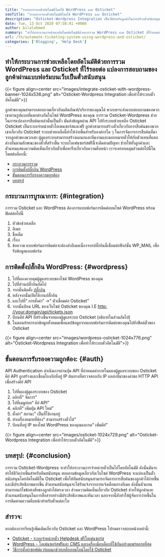 ```yaml
---
title: "ระบบการจองตั๋วอัตโนมัติโดยใช้ WordPress และ Osticket" 
seoTitle: "ระบบการจองตั๋วอัตโนมัติโดยใช้ WordPress และ Osticket" 
description: "Osticket-Wordpress Integration เป็นวิธีสำหรับลูกค้าในการสร้างตั๋วสนับสนุนจากไซต์ WordPress และจัดการพวกเขาจากแดชบอร์ด Osticket" 
date: Tue, 13 Oct 2020 07:58:41 +0000
author: bilalahmed
summary: "ทำให้กระบวนการช่วยเหลือโดยอัตโนมัติด้วยการรวม WordPress และ Osticket ที่ไร้รอยต่อ แปลงการสอบถามของลูกค้าผ่านแบบฟอร์มบนเว็บเป็นตั๋วสนับสนุน" 
url: /th/automate-ticketing-system-using-wordpress-and-osticket/
categories: ['Blogging', 'Help Desk']
---
```


## ทำให้กระบวนการช่วยเหลือโดยอัตโนมัติด้วยการรวม WordPress และ Osticket ที่ไร้รอยต่อ แปลงการสอบถามของลูกค้าผ่านแบบฟอร์มบนเว็บเป็นตั๋วสนับสนุน

{{< figure align=center src="images/integrate-osticket-with-wordpress-banner-1024x536.png" alt="Osticket-Wordpress Integration เพื่อทำให้ระบบตั๋วอัตโนมัติ">}}

ลูกค้าของคุณสามารถสอบถามเกี่ยวกับผลิตภัณฑ์/บริการของคุณได้ พวกเขาจะส่งแบบสอบถามของพวกเขาผ่านรูปแบบที่แตกต่างกันในไซต์ WordPress ของคุณ การรวม Osticket-Wordpress ช่วยในการแปลงการสืบค้นเหล่านั้นเป็นตั๋ว มันส่งข้อมูลผ่าน API ไปยังระบบช่วยเหลือ Osticket
Osticket เป็นระบบจำหน่ายตั๋วโอเพนซอร์สและฟรี ลูกค้าสามารถสร้างตั๋วเกี่ยวกับการสืบค้นของพวกเขาเกี่ยวกับ Osticket ระบบช่วยเหลือนี้ทำให้ง่ายขึ้นสำหรับองค์กรใด ๆ ในการจัดการการสืบค้นที่มาจากลูกค้าของพวกเขา ผู้ดูแลระบบสามารถสร้างแผนกและทีมงานและมอบหมายตั๋วให้กับตัวแทนที่แตกต่างกันตามลักษณะของตั๋วที่สร้างขึ้น ระบบโอเพ่นซอร์สฟรีนี้จะติดตามปัญหา ช่วยให้ทั้งลูกค้าและตัวแทนแสดงความคิดเห็นเกี่ยวกับตั๋วเพื่อหารือเกี่ยวกับความคืบหน้า เราจะครอบคลุมส่วนต่อไปนี้ในโพสต์บล็อกนี้:
  * [กระบวนการรวม][1]
  * [การติดตั้งปลั๊กอิน WordPress][2]
  * [ขั้นตอนการรับรองความถูกต้อง][3]
  * [บทสรุป][4]

## กระบวนการบูรณาการ: {#integration}

การรวม Osticket และ WordPress ต้องการแบบฟอร์มการติดต่อบนไซต์ WordPress พร้อมฟิลด์ต่อไปนี้
  1. หัวข้อช่วยเหลือ
  2. อีเมล
  3. ชื่อเต็ม
  4. เรื่อง
  5. ข้อความ
แบบฟอร์มการติดต่อจะต้องส่งอีเมลเนื่องจากปลั๊กอินนี้เชื่อมต่อฟังก์ชั่น WP_MAIL เพื่อรับข้อมูลแบบฟอร์ม

## การติดตั้งปลั๊กอิน WordPress: {#wordpress}

  1. ไปที่แผงควบคุมผู้ดูแลระบบของไซต์ WordPress ของคุณ
  2. ไปที่ส่วนปลั๊กอินถัดไป
  3. จากนั้นติดตั้ง [ปลั๊กอิน][5]
  4. หลังจากนั้นเปิดใช้งานปลั๊กอิน
  5. และไปที่“ การตั้งค่า” ->“ ตัวเชื่อมต่อ Osticket”
  6. จากนั้นป้อน URL ของเว็บไซต์ Osticket ของคุณ I.E [http: //your.domain/api/tickets.json][6]
  7. ป้อนคีย์ API ที่สร้างขึ้นจากแผงผู้ดูแลระบบ Osticket (อธิบายในส่วนถัดไป)
  8. ในตอนท้ายกรอกข้อมูลทั้งหมดเพื่อแมปข้อมูลจากแบบฟอร์มการติดต่อของคุณไปยังฟิลด์ตั๋วของ Osticket

{{< figure align=center src="images/wordpress-osticket-1024x776.png" alt="Osticket-Wordpress Integration เพื่อทำให้ระบบตั๋วอัตโนมัติ">}}


## ขั้นตอนการรับรองความถูกต้อง: {#auth}

API Authentication ดำเนินการผ่านปุ่ม API ที่กำหนดค่าภายในแผงผู้ดูแลระบบของ Osticket คีย์ API ถูกสร้างและเชื่อมโยงกับที่อยู่ IP ต้นทางที่ตรวจสอบกับ IP แหล่งที่มาของคำขอ HTTP API เพื่อสร้างคีย์ API
  1. ไปที่แผงผู้ดูแลระบบของ Osticket
  2. คลิกที่“ จัดการ”
  3. ไปที่เมนูย่อย“ คีย์ API”
  4. คลิกที่“ เพิ่มปุ่ม API ใหม่”
  5. ตั้งค่า“ สถานะ” เป็นที่ใช้งานอยู่
  6. ทำเครื่องหมายที่ช่อง“ สามารถสร้างตั๋วได้”
  7. ป้อนที่อยู่ IP ของไซต์ WordPress ของคุณและกด“ เพิ่มคีย์”

{{< figure align=center src="images/osticket-1024x729.png" alt="Osticket-Wordpress Integration เพื่อทำให้ระบบตั๋วอัตโนมัติ">}}


## บทสรุป: {#conclusion}

การรวม Osticket-Wordpress จะทำให้กระบวนการจำหน่ายตั๋วเป็นไปโดยอัตโนมัติ ดังนั้นมันจะทำให้ชีวิตง่ายขึ้นสำหรับทีมสนับสนุน สอบถามข้อมูลเกี่ยวกับเว็บไซต์ WordPress จะแปลงเป็นตั๋วสนับสนุนโดยอัตโนมัติใน Osticket เพื่อให้ทีมสนับสนุนสามารถจัดการการสืบค้นของลูกค้าได้ง่ายขึ้นและมีประสิทธิภาพมากขึ้น ตัวแทนสนับสนุนจะได้รับแจ้งจากการแจ้งเตือนทางอีเมล ดังนั้นตัวแทนสามารถแก้ไขข้อสงสัยของลูกค้าได้ตรงเวลา ส่วนความคิดเห็นเกี่ยวกับ Osticket ช่วยให้ลูกค้าและตัวแทนสนับสนุนในการสื่อสารอย่างมีประสิทธิภาพและทันเวลา นอกจากนี้ยังทำให้ผู้จัดการง่ายขึ้นในการติดตามความคืบหน้าสำหรับตั๋วแต่ละใบ

## สำรวจ:
หากต้องการเรียนรู้เพิ่มเติมเกี่ยวกับ Osticket และ WordPress โปรดตรวจสอบหน้าเหล่านี้:
  * [Osticket - ระบบจำหน่ายตั๋ว Helpdesk ฟรีโอเพ่นซอร์ส][7]
  * [WordPress - โอเพ่นซอร์สฟรีและ CMS และเครื่องมือบล็อกที่ใช้กันอย่างแพร่หลายที่สุด][8]
  * [วิธีการตั้งค่าซอฟต์แวร์แผนกช่วยเหลือออนไลน์โดยใช้ Osticket][9]



[1]: #integration
[2]: #wordpress
[3]: #auth
[4]: #conclusion
[5]: https://href.li/?https://wordpress.org/plugins/scand-osticket-connector/
[6]: https://href.li/?http://your.domain/api/tickets.json
[7]: https://href.li/?https://products.containerize.com/helpdesk/osticket
[8]: https://href.li/?https://products.containerize.com/blogging/wordpress
[9]: https://blog.containerize.com/helpdesk/how-to-set-up-help-desk-system-using-osticket/
